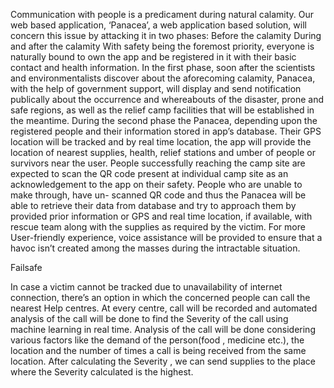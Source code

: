 Communication with people is a predicament during natural calamity. Our web based application, ‘Panacea’, a web application based solution, will concern this issue by attacking it in two phases: Before the calamity During and after the calamity With safety being the foremost priority, everyone is naturally bound to own the app and be registered in it with their basic contact and health information. In the first phase, soon after the scientists and environmentalists discover about the aforecoming calamity, Panacea, with the help of government support, will display and send notification publically about the occurrence and whereabouts of the disaster, prone and safe regions, as well as the relief camp facilities that will be established in the meantime. During the second phase the Panacea, depending upon the registered people and their information stored in app’s database. Their GPS location will be tracked and by real time location, the app will provide the location of nearest supplies, health, relief stations and umber of people or survivors near the user. People successfully reaching the camp site are expected to scan the QR code present at individual camp site as an acknowledgement to the app on their safety. People who are unable to make through, have un- scanned QR code and thus the Panacea will be able to retrieve their data from database and try to approach them by provided prior information or GPS and real time location, if available, with rescue team along with the supplies as required by the victim. For more User-friendly experience, voice assistance will be provided to ensure that a havoc isn’t created among the masses during the intractable situation.

Failsafe

In case a victim cannot be tracked due to unavailability of internet connection, there’s an option in which the concerned people can call the nearest Help centres. At every centre, call will be recorded and automated analysis of the call will be done to find the Severity of the call using machine learning in real time. Analysis of the call will be done considering various factors like the demand of the person(food , medicine etc.), the location and the number of times a call is being received from the same location. After calculating the Severity , we can send supplies to the place where the Severity calculated is the highest.
